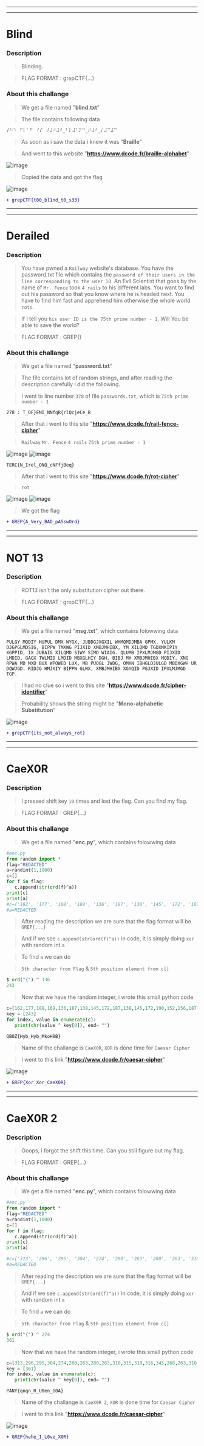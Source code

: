 ---------------------------
---------------------------

# Blind

### Description
> Blinding.

> FLAG FORMAT : grepCTF{...}

### About this challange

> We get a file named "**blind.txt**"

> The file contains following data

```
⠞⠓⠑⠀⠋⠇⠁⠛⠀⠊⠎⠀⠞⠼⠚⠼⠚_⠃⠇⠼⠁⠝⠙_⠞⠼⠚_⠎⠼⠉⠼⠉
```

> As soon as i saw the data i knew it was "**Braille**"

> And went to this website "**https://www.dcode.fr/braille-alphabet**"

![image](https://user-images.githubusercontent.com/23734041/230128511-f8f7087e-0f68-4e86-b786-b6adb487dec2.png)

> Copied the data and got the flag

![image](https://user-images.githubusercontent.com/23734041/230128769-695440f0-5b25-4610-a752-92e532172430.png)

```diff
+ grepCTF{t00_bl1nd_t0_s33}
```

---------------------------
---------------------------

# Derailed

### Description
> You have pwned a `Railway` website's database. You have the password.txt file which contains the `password of their users in the line corresponding to the user ID`. An Evil Scientist that goes by the name of `Mr. Fence` took `4 rails` to his different labs. You want to find out his password so that you know where he is headed next. You have to find him fast and apprehend him otherwise the whole world `rots`.

> If I tell you `his user ID is the 75th prime number - 1`, Will You be able to save the world?

> FLAG FORMAT : GREP{}

### About this challange

> We get a file named "**password.txt**"

> The file contains lot of random strings, and after reading the description carefully i did the following.

> I went to line number `378` of file `passwords.txt`, which is `75th prime number - 1`

```
278 : T_OF}ENI_NNfqR{rlQcjeCe_B
```
> After that i went to this site "**https://www.dcode.fr/rail-fence-cipher**"

> `Railway` `Mr. Fence` `4 rails` `75th prime number - 1`

![image](https://user-images.githubusercontent.com/23734041/230145661-97ca49ac-b043-456b-8a8d-0e19dac6dee2.png)
![image](https://user-images.githubusercontent.com/23734041/230145935-637c5fe7-6863-477f-b40b-bad9006a523d.png)

```
TERC{N_Irel_ONQ_cNFfjBeq}
```

> After that i went to this site "**https://www.dcode.fr/rot-cipher**"

> `rot`

![image](https://user-images.githubusercontent.com/23734041/230146947-4685be80-5407-4426-8c42-02ed0655ebeb.png)
![image](https://user-images.githubusercontent.com/23734041/230147003-905ff727-51da-4e0f-b31d-8cca7bd710a9.png)

> We got the flag

```diff
+ GREP{A_Very_BAD_pASswOrd}
```

---------------------------
---------------------------

# NOT 13

### Description
> ROT13 isn't the only substitution cipher out there.

> FLAG FORMAT : grepCTF{...}

### About this challange

> We get a file named "**msg.txt**", which contains folowwing data


```PULGY MQDIY HUPUL DMX WYGX, JUBDGJXGXIL WHMQMDJMBA GPMX. YULKM DJGPGLMDSIG, BIPPW TMXWG PIJXID XMBJMHIBX, YM XILQMD TGDXMKIPIY XGPPID, IX JUBAIG XILQMD SIWY SIMD WIAIG. QLUMB IPXLMJMGD PIJXID LMDID, GAGX TWLMID LMDID MBXGLHIY DGH. BIBJ MH XMBJMHIBX MQDIY. XNG RPWA MD MXD BUX WPOWED LUX, MB PUOGL JWDG, OMXN IBHGLDJULGD MBDXGWH UR DQWJGD. RIDJG HMJXIY BIPPW GLWX, XMBJMHIBX XGYQID PGJXID IPXLMJMGD TGP.```

> I had no clue so i went to this site "**https://www.dcode.fr/cipher-identifier**"

> Probability shows the string might be "**Mono-alphabetic Substitution**"

![image](https://user-images.githubusercontent.com/23734041/230149619-84f44772-ef3f-483e-85f2-b1fccabfc821.png)

```diff
+ grepCTF{its_not_always_rot}
```

---------------------------
---------------------------

# CaeX0R

### Description
> I pressed shift key `10` times and lost the flag. Can you find my flag.

> FLAG FORMAT : GREP{...}

### About this challange

> We get a file named "**enc.py**", which contains folowwing data


```python
#enc.py
from random import *
flag="REDACTED"
a=randint(1,1000)
c=[]
for f in flag:
   c.append(str(ord(f)^a))
print(c)
print(a)
#c=['162', '177', '188', '169', '136', '187', '138', '145', '172', '187','138', '145', '172', '190', '152', '156', '187', '195', '177', '142']
#a=REDACTED
```

> After reading the description we are sure that the flag format will be `GREP{...}`

> And if we see `c.append(str(ord(f)^a))` in code, it is simply doing `xor` with random int  `a`

> To find `a` we can do 

> `5th character from Flag` & `5th position element from c[]`

```python
$ ord("{") ^ 136
243
```

> Now that we have the random integer, i wrote this small python code

```python
c=[162,177,188,169,136,187,138,145,172,187,138,145,172,190,152,156,187,195,177,142]
key = [243]
for index, value in enumerate(c):
   print(chr(value ^ key[0]), end= "")
```
```
QBOZ{Hyb_Hyb_MkoH0B}
```
> Name of the challange is `CaeX0R`, `XOR` is done time for `Caesar Cipher`

> I went to this link "**https://www.dcode.fr/caesar-cipher**"

![image](https://user-images.githubusercontent.com/23734041/230167906-496bd8b2-5938-4bba-95e2-13b2c16c937a.png)

```diff
+ GREP{Xor_Xor_CaeX0R}
```

---------------------------
---------------------------

# CaeX0R 2

### Description
>Ooops, i forgot the shift this time. Can you still figure out my flag.

> FLAG FORMAT : GREP{...}

### About this challange

> We get a file named "**enc.py**", which contains folowwing data

```python
#enc.py
from random import *
flag="REDACTED"
a=randint(1,1000)
c=[]
for f in flag:
   c.append(str(ord(f)^a))
print(c)
print(a)

#c=['313', '296', '295', '304', '274', '280', '263', '280', '263', '310', '315', '310', '316', '345', '268', '263', '310', '302', '345', '296', '276']
#a=REDACTED
```

> After reading the description we are sure that the flag format will be `GREP{...}`

> And if we see `c.append(str(ord(f)^a))` in code, it is simply doing `xor` with random int  `a`

> To find `a` we can do 

> `5th character from Flag` & `5th position element from c[]`

```python
$ ord("{") ^ 274
361
```

> Now that we have the random integer, i wrote this small python code

```python
c=[313,296,295,304,274,280,263,280,263,310,315,310,316,345,268,263,310,302,345,296,276]
key = [361]
for index, value in enumerate(c):
   print(chr(value ^ key[0]), end= "")
```
```
PANY{qnqn_R_U0en_G0A}
```

> Name of the challange is `CaeX0R 2`, `XOR` is done time for `Caesar Cipher`

> I went to this link "**https://www.dcode.fr/caesar-cipher**"

![image](https://user-images.githubusercontent.com/23734041/230171174-f86b9913-b1e7-4847-b2a2-9c36fe44ee0c.png)

```diff
+ GREP{hehe_I_L0ve_X0R}
```
